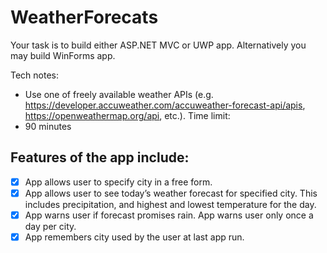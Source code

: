 # WeatherForecats
Your task is to build either ASP.NET MVC or UWP app. Alternatively you may build WinForms app.

Tech notes:
* Use one of freely available weather APIs (e.g. https://developer.accuweather.com/accuweather-forecast-api/apis, https://openweathermap.org/api, etc.).
Time limit:
* 90 minutes

## Features of the app include:
- [X] App allows user to specify city in a free form.
- [X] App allows user to see today’s weather forecast for specified city. This includes precipitation, and highest and lowest temperature for the day.
- [X] App warns user if forecast promises rain. App warns user only once a day per city.
- [X] App remembers city used by the user at last app run.
